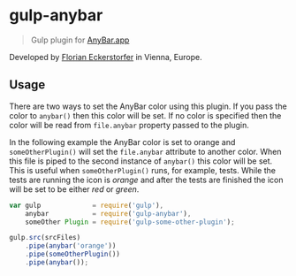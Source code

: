 gulp-anybar
===========

> Gulp plugin for [AnyBar.app](https://github.com/tonsky/AnyBar)

Developed by [Florian Eckerstorfer](https://florian.ec) in Vienna, Europe.

Usage
-----

There are two ways to set the AnyBar color using this plugin. If you pass the color to `anybar()` then this color will
be set. If no color is specified then the color will be read from `file.anybar` property passed to the plugin.

In the following example the AnyBar color is set to orange and `someOtherPlugin()` will set the `file.anybar` attribute
to another color. When this file is piped to the second instance of `anybar()` this color will be set. This is useful
when `someOtherPlugin()` runs, for example, tests. While the tests are running the icon is *orange* and after the tests
are finished the icon will be set to be either *red*  or *green*.

```javascript
var gulp             = require('gulp'),
    anybar           = require('gulp-anybar'),
    someOther Plugin = require('gulp-some-other-plugin');

gulp.src(srcFiles)
    .pipe(anybar('orange'))
    .pipe(someOtherPlugin())
    .pipe(anybar());
```
